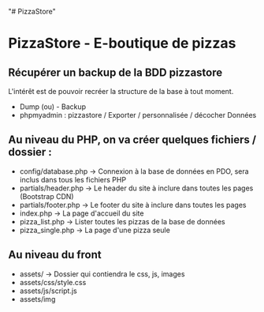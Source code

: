 "# PizzaStore" 

PizzaStore - E-boutique de pizzas
==

## Récupérer un backup de la BDD pizzastore
L'intérêt est de pouvoir recréer la structure de la base à tout moment.
- Dump (ou) - Backup
- phpmyadmin : pizzastore / Exporter / personnalisée / décocher Données

## Au niveau du PHP, on va créer quelques fichiers / dossier :
- config/database.php -> Connexion à la base de données en PDO, sera inclus dans tous les fichiers PHP
- partials/header.php -> Le header du site à inclure dans toutes les pages (Bootstrap CDN)
- partials/footer.php -> Le footer du site à inclure dans toutes les pages
- index.php -> La page d'accueil du site
- pizza_list.php -> Lister toutes les pizzas de la base de données
- pizza_single.php -> La page d'une pizza seule

## Au niveau du front
- assets/ -> Dossier qui contiendra le css, js, images
- assets/css/style.css
- assets/js/script.js
- assets/img
